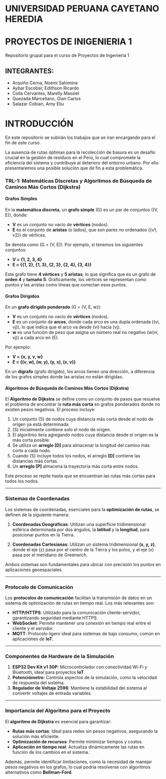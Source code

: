 # UNIVERSIDAD PERUANA CAYETANO HEREDIA

# PROYECTOS DE INIGENIERIA 1
Repositorio grupal para el curso de Proyectos de Ingeniería 1

## INTEGRANTES: 
- Arquiño Cerna, Noemi Salomina
- Aybar Escobar, Edithson Ricardo
- Colla Cervantes, Marelly Massiel
- Quezada Marceliano, Gian Carlos
- Salazar Cobian, Arny Eliu

# INTRODUCCIÓN

En este repositorio se subirán los trabajos que se iran encargando para el fin de este curso.

La ausencia de rutas óptimas para la recolección de basura es un desafío crucial en la gestión de residuos en el Perú, lo cual compromete la eficiencia del sistema y contribuye al deterioro del entorno urbano. Por ello presentaremos una posible solución que de fin a esta problemática.

### TRL-1: Matemáticas Discretas y Algoritmos de Búsqueda de Caminos Más Cortos (Dijkstra)

#### Grafos Simples

En la **matemática discreta**, un **grafo simple** \(G\) es un par de conjuntos \((V, E)\), donde:
- **V** es un conjunto no vacío de **vértices** (nodos).
- **E** es el conjunto de **aristas** (o lados), que son pares no ordenados \(\{v1, v2\}\) de vértices.

Se denota como \(G = (V, E)\). Por ejemplo, si tenemos los siguientes conjuntos:
- **V = {1, 2, 3, 4}**
- **E = {{1, 2}, {1, 3}, {2, 3}, {2, 4}, {3, 4}}**

Este grafo tiene **4 vértices** y **5 aristas**, lo que significa que es un grafo de **orden 4** y **tamaño 5**. Gráficamente, los vértices se representan como puntos y las aristas como líneas que conectan esos puntos.

#### Grafos Dirigidos

En un **grafo dirigido ponderado** \(G = (V, E, w)\):
- **V** es un conjunto no vacío de **vértices** (nodos).
- **E** es un conjunto de **arcos**, donde cada arco es una dupla ordenada \((vi, vj)\), lo que indica que el arco va desde \(vi\) hacia \(vj\).
- **w** es una función de peso que asigna un número real no negativo \(w(vi, vj)\) a cada arco en \(E\).

Por ejemplo:
- **V = {x, y, v, w}**
- **E = {(v, w), (w, y), (y, x), (x, v)}**

En un **dígrafo** (grafo dirigido), los arcos tienen una dirección, a diferencia de los grafos simples donde las aristas no están dirigidas.

#### Algoritmos de Búsqueda de Caminos Más Cortos (Dijkstra)

El **Algoritmo de Dijkstra** se define como un conjunto de pasos que resuelve el problema de encontrar la **ruta más corta** en grafos ponderados donde no existen pesos negativos. El proceso incluye:

1. Un conjunto \(S\) de nodos cuya distancia más corta desde el nodo de origen ya está determinada.
2. \(S\) inicialmente contiene solo el nodo de origen.
3. El algoritmo itera agregando nodos cuya distancia desde el origen es la más corta posible.
4. Se utiliza un **arreglo [D]** para almacenar la longitud del camino más corto a cada nodo.
5. Cuando \(S\) incluye todos los nodos, el arreglo **[D]** contiene las distancias más cortas.
6. Un **arreglo [P]** almacena la trayectoria más corta entre nodos.

Este proceso se repite hasta que se encuentran las rutas más cortas para todos los nodos.

---

### Sistemas de Coordenadas

Los sistemas de coordenadas, esenciales para la **optimización de rutas**, se definen de la siguiente manera:

1. **Coordenadas Geográficas**: Utilizan una superficie tridimensional esférica determinada por dos ángulos, la **latitud** y la **longitud**, para posicionar puntos en la Tierra.
   
2. **Coordenadas Cartesianas**: Utilizan un sistema tridimensional **(x, y, z)**, donde el eje \(z\) pasa por el centro de la Tierra y los polos, y el eje \(x\) pasa por el meridiano de Greenwich.

Ambos sistemas son fundamentales para ubicar con precisión los puntos en aplicaciones geoespaciales.

---

### Protocolo de Comunicación

Los **protocolos de comunicación** facilitan la transmisión de datos en un sistema de optimización de rutas en tiempo real. Los más relevantes son:

- **HTTP/HTTPS**: Utilizado para la comunicación cliente-servidor, garantizando seguridad mediante HTTPS.
- **WebSocket**: Permite mantener una conexión en tiempo real entre el cliente y el servidor.
- **MQTT**: Protocolo ligero ideal para sistemas de bajo consumo, común en aplicaciones de **IoT**.

---

### Componentes de Hardware de la Simulación

1. **ESP32 Dev Kit v1 30P**: Microcontrolador con conectividad Wi-Fi y Bluetooth, ideal para proyectos **IoT**.
2. **Potenciómetro**: Controla aspectos de la simulación, como la velocidad de respuesta del sistema.
3. **Regulador de Voltaje 2596**: Mantiene la estabilidad del sistema al convertir voltajes de entrada variables.

---

### Importancia del Algoritmo para el Proyecto

El **algoritmo de Dijkstra** es esencial para garantizar:
- **Rutas más cortas**: Ideal para redes sin pesos negativos, asegurando la solución más eficiente.
- **Optimización de recursos**: Permite minimizar tiempos y costos.
- **Aplicación en tiempo real**: Actualiza dinámicamente las rutas en función de los cambios en el sistema.

Además, permite identificar limitaciones, como la necesidad de manejar pesos negativos en los grafos, lo cual podría resolverse con algoritmos alternativos como **Bellman-Ford**.



